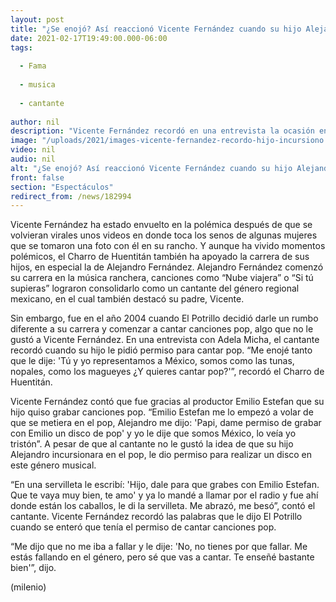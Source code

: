 ```yaml
---
layout: post
title: "¿Se enojó? Así reaccionó Vicente Fernández cuando su hijo Alejandro comenzó a cantar pop"
date: 2021-02-17T19:49:00.000-06:00
tags:
  
  - Fama
  
  - musica
  
  - cantante
  
author: nil
description: "Vicente Fernández recordó en una entrevista la ocasión en que su hijo Alejandro le pidió permiso para cantar canciones pop; así reaccionó el cantante. "
image: "/uploads/2021/images-vicente-fernandez-recordo-hijo-incursiono.jpg"
video: nil
audio: nil
alt: "¿Se enojó? Así reaccionó Vicente Fernández cuando su hijo Alejandro comenzó a cantar pop"
front: false
section: "Espectáculos"
redirect_from: /news/182994
---
```


Vicente Fernández ha estado envuelto en la polémica después de que se volvieran virales unos videos en donde toca los senos de algunas mujeres que se tomaron una foto con él en su rancho. Y aunque ha vivido momentos polémicos, el Charro de Huentitán también ha apoyado la carrera de sus hijos, en especial la de Alejandro Fernández. Alejandro Fernández comenzó su carrera en la música ranchera, canciones como “Nube viajera” o “Si tú supieras” lograron consolidarlo como un cantante del género regional mexicano, en el cual también destacó su padre, Vicente. 

Sin embargo, fue en el año 2004 cuando El Potrillo decidió darle un rumbo diferente a su carrera y comenzar a cantar canciones pop, algo que no le gustó a Vicente Fernández. En una entrevista con Adela Micha, el cantante recordó cuando su hijo le pidió permiso para cantar pop. “Me enojé tanto que le dije: 'Tú y yo representamos a México, somos como las tunas, nopales, como los magueyes ¿Y quieres cantar pop?'”, recordó el Charro de Huentitán. 

Vicente Fernández contó que fue gracias al productor Emilio Estefan que su hijo quiso grabar canciones pop. “Emilio Estefan me lo empezó a volar de que se metiera en el pop, Alejandro me dijo: 'Papi, dame permiso de grabar con Emilio un disco de pop' y yo le dije que somos México, lo veía yo tristón”. A pesar de que al cantante no le gustó la idea de que su hijo Alejandro incursionara en el pop, le dio permiso para realizar un disco en este género musical. 

“En una servilleta le escribí: 'Hijo, dale para que grabes con Emilio Estefan. Que te vaya muy bien, te amo' y ya lo mandé a llamar por el radio y fue ahí donde están los caballos, le di la servilleta. Me abrazó, me besó”, contó el cantante. Vicente Fernández recordó las palabras que le dijo El Potrillo cuando se enteró que tenía el permiso de cantar canciones pop.

 “Me dijo que no me iba a fallar y le dije: 'No, no tienes por que fallar. Me estás fallando en el género, pero sé que vas a cantar. Te enseñé bastante bien'”, dijo. 

(milenio)